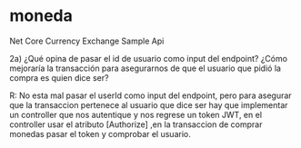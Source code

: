# moneda
Net Core Currency Exchange Sample Api



2a) ¿Qué opina de pasar el id de usuario como input del endpoint? ¿Cómo mejoraría la transacción para asegurarnos de que el usuario que pidió la compra es quien dice ser?

R: No esta mal pasar el userId como input del endpoint, pero para asegurar que la transaccion pertenece al usuario que dice ser hay que implementar un controller que nos autentique y nos regrese un token JWT, en el controller usar el atributo [Authorize] ,en la transaccion de comprar monedas pasar el token y comprobar el usuario.
